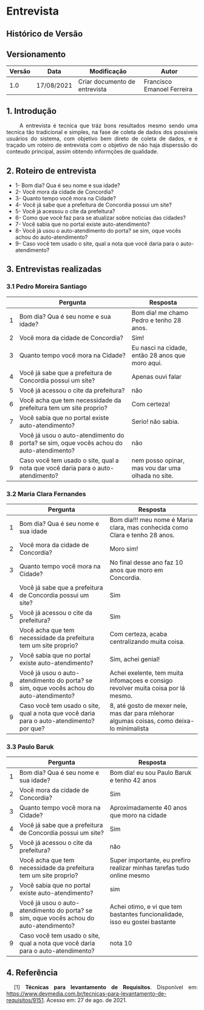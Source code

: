 # Entrevista

## Histórico de Versão

## Versionamento
| Versão | Data | Modificação | Autor |
|--|--|--|--|
|1.0|17/08/2021| Criar documento de entrevista | Francisco Emanoel Ferreira |

## 1. Introdução
<p align="justify">&emsp;&emsp; A entrevista é tecnica que tráz bons resultados mesmo sendo uma tecnica tão tradicional e simples, na fase de coleta de dados dos possiveis usuários do sistema, com objetivo bem direto de coleta de dados, e é traçado um roteiro de entrevista com o objetivo de não haja disperssão do conteudo principal, assim obtendo informções de qualidade.

## 2. Roteiro de entrevista

* 1- Bom dia? Qua é seu nome e sua idade?
* 2- Você mora da cidade de Concordia?
* 3- Quanto tempo você mora na Cidade?
* 4- Você já sabe que a prefeitura de Concordia possui um site?
* 5- Você já acessou o cite da prefeitura?
* 6- Como que você faz para se atualizar sobre noticias das cidades?
* 7- Você sabia que no portal existe auto-atendimento?
* 8- Você já usou o auto-atendimento do porta? se sim, oque vocês achou do auto-atendimento?
* 9- Caso você tem usado o site, qual a nota que você daria para o auto-atendimento?


## 3. Entrevistas realizadas

### 3.1 Pedro Moreira Santiago

|   | Pergunta | Resposta |
|---|----------|----------|
| 1 | Bom dia? Qua é seu nome e sua idade? | Bom dia! me chamo Pedro e tenho 28 anos.  |
| 2 | Você mora da cidade de Concordia? | Sim!|
| 3 | Quanto tempo você mora na Cidade?| Eu nasci na cidade, então 28 anos que moro aqui.|
| 4 | Você já sabe que a prefeitura de Concordia possui um site?| Apenas ouvi falar |
| 5 | Você já acessou o cite da prefeitura?| não |
| 6 | Você acha que tem necessidade da prefeitura tem um site proprio?| Com certeza! |
| 7 | Você sabia que no portal existe auto-atendimento?| Serio! não sabia. |
| 8 |  Você já usou o auto-atendimento do porta? se sim, oque vocês achou do auto-atendimento? | não |
| 9 | Caso você tem usado o site, qual a nota que você daria para o auto-atendimento? | nem posso opinar, mas vou dar uma olhada no site. |

### 3.2 Maria Clara Fernandes

|   | Pergunta | Resposta |
|---|----------|----------|
| 1 | Bom dia? Qua é seu nome e sua idade | Bom dia!!! meu nome é Maria clara, mas conhecida como  Clara e tenho 28 anos.|
| 2 | Você mora da cidade de Concordia? | Moro sim! |
| 3 | Quanto tempo você mora na Cidade?| No final desse ano faz 10 anos que moro em Concordia.|
| 4 | Você já sabe que a prefeitura de Concordia possui um site?|Sim |
| 5 | Você já acessou o cite da prefeitura?| Sim |
| 6 | Você acha que tem necessidade da prefeitura tem um site proprio?| Com certeza, acaba centralizando muita coisa.|
| 7 | Você sabia que no portal existe auto-atendimento?| Sim, achei genial!|
| 8 |  Você já usou o auto-atendimento do porta? se sim, oque vocês achou do auto-atendimento? | Achei exelente, tem muita infomaçoes e consigo revolver muita coisa por lá mesmo. |
| 9 | Caso você tem usado o site, qual a nota que você daria para o auto-atendimento? por que? | 8, até gosto de mexer nele, mas dar para mlehorar algumas coisas, como deixa-lo minimalista|

### 3.3 Paulo Baruk

|   | Pergunta | Resposta |
|---|----------|----------|
| 1 | Bom dia? Qua é seu nome e sua idade? | Bom dia! eu sou Paulo Baruk e tenho 42 anos |
| 2 | Você mora da cidade de Concordia? | Sim|
| 3 | Quanto tempo você mora na Cidade?| Aproximadamente 40 anos que moro na cidade |
| 4 | Você já sabe que a prefeitura de Concordia possui um site?| Sim |
| 5 | Você já acessou o cite da prefeitura?| não |
| 6 | Você acha que tem necessidade da prefeitura tem um site proprio?| Super importante, eu prefiro realizar minhas tarefas tudo online mesmo |
| 7 | Você sabia que no portal existe auto-atendimento?| sim |
| 8 |  Você já usou o auto-atendimento do porta? se sim, oque vocês achou do auto-atendimento? | Achei otimo, e vi que tem bastantes funcionalidade, isso eu gostei bastante|
| 9 | Caso você tem usado o site, qual a nota que você daria para o auto-atendimento? | nota 10 |   

## 4. Referência

<p style="text-align: justify; text-indent: 20px">[1] <b>Técnicas para levantamento de Requisitos</b>. Disponível em: <a href="https://www.devmedia.com.br/tecnicas-para-levantamento-de-requisitos/9151" target="_blanck">https://www.devmedia.com.br/tecnicas-para-levantamento-de-requisitos/9151</a>. Acesso em: 27 de ago. de 2021.</p>

